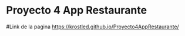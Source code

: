 # Proyecto 4 App Restaurante

#Link de la pagina
https://krostled.github.io/Proyecto4AppRestaurante/
